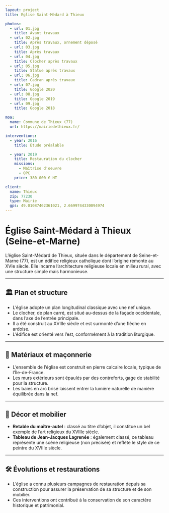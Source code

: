 ```yaml
---
layout: project
title: Eglise Saint-Médard à Thieux

photos:
  - url: 01.jpg
    title: Avant travaux
  - url: 02.jpg
    title: Après travaux, ornement déposé
  - url: 03.jpg
    title: Après travaux
  - url: 04.jpg
    title: Clocher après travaux
  - url: 05.jpg
    title: Statue après travaux
  - url: 06.jpg
    title: Cadran après travaux
  - url: 07.jpg
    title: Google 2020
  - url: 08.jpg
    title: Google 2019
  - url: 09.jpg
    title: Google 2018

moa:
  name: Commune de Thieux (77)
  url: https://mairiedethieux.fr/

interventions:
  - year: 2016
    title: Etude préalable

  - year: 2019
    title: Restauration du clocher
    missions:
      - Maîtrise d'oeuvre
      - OPC
    price: 380 000 € HT

client:
  name: Thieux
  zip: 77230
  type: Mairie
  gps: 49.01087462361021, 2.6699744330094974
---
```


# Église Saint-Médard à Thieux (Seine-et-Marne)

L’église Saint-Médard de Thieux, située dans le département de Seine-et-Marne
(77), est un édifice religieux catholique dont l’origine remonte au XVIe siècle.
Elle incarne l’architecture religieuse locale en milieu rural, avec une
structure simple mais harmonieuse.

---

## 🏛️ Plan et structure

- L’église adopte un plan longitudinal classique avec une nef unique.
- Le clocher, de plan carré, est situé au-dessus de la façade occidentale, dans
  l’axe de l’entrée principale.
- Il a été construit au XVIIIe siècle et est surmonté d’une flèche en ardoise.
- L’édifice est orienté vers l’est, conformément à la tradition liturgique.

---

## 🧱 Matériaux et maçonnerie

- L’ensemble de l’église est construit en pierre calcaire locale, typique de
  l’Île-de-France.
- Les murs extérieurs sont épaulés par des contreforts, gage de stabilité pour
  la structure.
- Les baies en arc brisé laissent entrer la lumière naturelle de manière
  équilibrée dans la nef.

---

## 🎨 Décor et mobilier

- **Retable du maître-autel** : classé au titre d’objet, il constitue un bel
  exemple de l’art religieux du XVIIIe siècle.
- **Tableau de Jean-Jacques Lagrenée** : également classé, ce tableau représente
  une scène religieuse (non précisée) et reflète le style de ce peintre du
  XVIIIe siècle.

---

## 🛠️ Évolutions et restaurations

- L’église a connu plusieurs campagnes de restauration depuis sa construction
  pour assurer la préservation de sa structure et de son mobilier.
- Ces interventions ont contribué à la conservation de son caractère historique
  et patrimonial.
